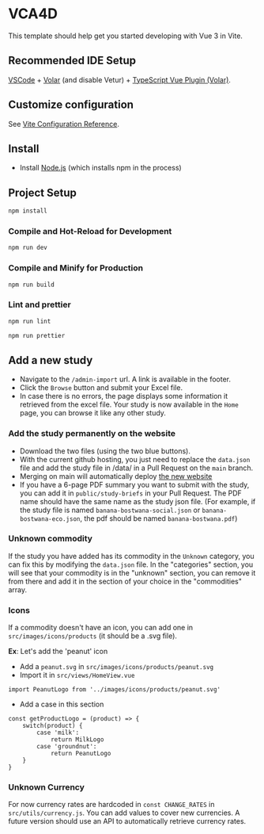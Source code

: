 # VCA4D

This template should help get you started developing with Vue 3 in Vite.

## Recommended IDE Setup

[VSCode](https://code.visualstudio.com/) + [Volar](https://marketplace.visualstudio.com/items?itemName=Vue.volar) (and disable Vetur) + [TypeScript Vue Plugin (Volar)](https://marketplace.visualstudio.com/items?itemName=Vue.vscode-typescript-vue-plugin).

## Customize configuration

See [Vite Configuration Reference](https://vitejs.dev/config/).

## Install

- Install [Node.js](https://nodejs.org/en/) (which installs npm in the process)

## Project Setup

```sh
npm install
```

### Compile and Hot-Reload for Development

```sh
npm run dev
```

### Compile and Minify for Production

```sh
npm run build
```

### Lint and prettier

```sh
npm run lint

npm run prettier
```

## Add a new study
- Navigate to the `/admin-import` url. A link is available in the footer.
- Click the `Browse` button and submit your Excel file.
- In case there is no errors, the page displays some information it retrieved from the excel file. Your study is now available in the `Home` page, you can browse it like any other study.

### Add the study permanently on the website
- Download the two files (using the two blue buttons).
- With the current github hosting, you just need to replace the `data.json` file and add the study file in /data/ in a Pull Request on the `main` branch.
- Merging on main will automatically deploy [the new website](https://leonarf.github.io/VCA4D/dist/)
- If you have a 6-page PDF summary you want to submit with the study, you can add it in `public/study-briefs` in your Pull Request. The PDF name should have the same name as the study json file. (For example, if the study file is named `banana-bostwana-social.json` or `banana-bostwana-eco.json`, the pdf should be named `banana-bostwana.pdf`)

### Unknown commodity
If the study you have added has its commodity in the `Unknown` category, you can fix this by modifying the `data.json` file.
In the "categories" section, you will see that your commodity is in the "unknown" section, you can remove it from there and add it in the section of your choice in the "commodities" array.
### Icons
If a commodity doesn't have an icon, you can add one in `src/images/icons/products` (it should be a .svg file).

**Ex**: Let's add the 'peanut' icon
- Add a `peanut.svg` in `src/images/icons/products/peanut.svg`
- Import it in `src/views/HomeView.vue`
```
import PeanutLogo from '../images/icons/products/peanut.svg'
```
- Add a case in this section
```
const getProductLogo = (product) => {
    switch(product) {
        case 'milk':
            return MilkLogo
        case 'groundnut':
            return PeanutLogo
    }
}
```
### Unknown Currency
For now currency rates are hardcoded in `const CHANGE_RATES` in `src/utils/currency.js`. You can add values to cover new currencies. A future version should use an API to automatically retrieve currency rates.


